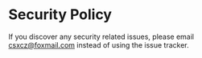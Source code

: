 # Security Policy

If you discover any security related issues, please email csxcz@foxmail.com instead of using the issue tracker.
